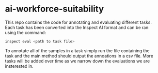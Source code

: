 # ai-workforce-suitability
This repo contains the code for annotating and evaluating different tasks. Each task has been converted into the Inspect AI format and can be ran using the command:
```bash
inspect eval <path to task file>
```
To annotate all of the samples in a task simply run the file containing the task and the main method should output the annoations in a csv file.
More tasks will be added over time as we narrow down the evaluations we are insterested in.
